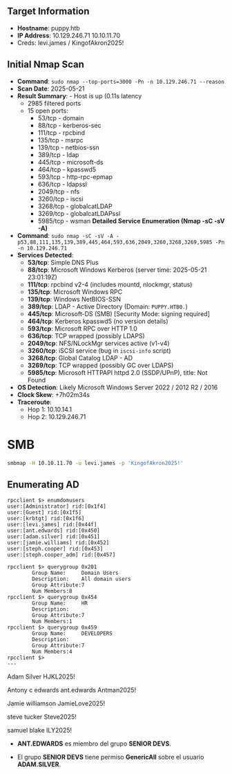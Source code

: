 ## **Target Information**

- **Hostname**: puppy.htb
- **IP Address**: 10.129.246.71   10.10.11.70
- Creds: levi.james / KingofAkron2025!
## **Initial Nmap Scan**

- **Command**: `sudo nmap --top-ports=3000 -Pn -n 10.129.246.71 --reason`
- **Scan Date**: 2025-05-21
- **Result Summary**:    - Host is up (0.11s latency
    - 2985 filtered ports
    - 15 open ports:
        - 53/tcp - domain
        - 88/tcp - kerberos-sec
        - 111/tcp - rpcbind
        - 135/tcp - msrpc
        - 139/tcp - netbios-ssn
        - 389/tcp - ldap
        - 445/tcp - microsoft-ds
        - 464/tcp - kpasswd5
        - 593/tcp - http-rpc-epmap
        - 636/tcp - ldapssl
        - 2049/tcp - nfs
        - 3260/tcp - iscsi
        - 3268/tcp - globalcatLDAP
        - 3269/tcp - globalcatLDAPssl
        - 5985/tcp - wsman
**Detailed Service Enumeration (Nmap -sC -sV -A)**
- **Command**: `sudo nmap -sC -sV -A -p53,88,111,135,139,389,445,464,593,636,2049,3260,3268,3269,5985 -Pn -n 10.129.246.71`
- **Services Detected**:
    - **53/tcp**: Simple DNS Plus
    - **88/tcp**: Microsoft Windows Kerberos (server time: 2025-05-21 23:01:19Z)
    - **111/tcp**: rpcbind v2-4 (includes mountd, nlockmgr, status)
    - **135/tcp**: Microsoft Windows RPC  
    - **139/tcp**: Windows NetBIOS-SSN
    - **389/tcp**: LDAP - Active Directory (Domain: `PUPPY.HTB0.`)
    - **445/tcp**: Microsoft-DS (SMB) [Security Mode: signing required]
    - **464/tcp**: Kerberos kpasswd5 (no version details)
    - **593/tcp**: Microsoft RPC over HTTP 1.0
    - **636/tcp**: TCP wrapped (possibly LDAPS)
    - **2049/tcp**: NFS/NLockMgr services active (v1-v4)
    - **3260/tcp**: iSCSI service (bug in `iscsi-info` script)
    - **3268/tcp**: Global Catalog LDAP - AD
    - **3269/tcp**: TCP wrapped (possibly GC over LDAPS)
    - **5985/tcp**: Microsoft HTTPAPI httpd 2.0 (SSDP/UPnP), title: Not Found
- **OS Detection**: Likely Microsoft Windows Server 2022 / 2012 R2 / 2016
- **Clock Skew**: +7h02m34s
- **Traceroute**:
    - Hop 1: 10.10.14.1
    - Hop 2: 10.129.246.71

# SMB
```bash
smbmap -H 10.10.11.70 -u levi.james -p 'KingofAkron2025!'
```
## Enumerating AD

```
rpcclient $> enumdomusers
user:[Administrator] rid:[0x1f4]
user:[Guest] rid:[0x1f5]
user:[krbtgt] rid:[0x1f6]
user:[levi.james] rid:[0x44f]
user:[ant.edwards] rid:[0x450]
user:[adam.silver] rid:[0x451]
user:[jamie.williams] rid:[0x452]
user:[steph.cooper] rid:[0x453]
user:[steph.cooper_adm] rid:[0x457]
```

```
rpcclient $> querygroup 0x201
        Group Name:     Domain Users
        Description:    All domain users
        Group Attribute:7
        Num Members:8
rpcclient $> querygroup 0x454
        Group Name:     HR
        Description:
        Group Attribute:7
        Num Members:1
rpcclient $> querygroup 0x459
        Group Name:     DEVELOPERS
        Description:
        Group Attribute:7
        Num Members:4
rpcclient $>
---

```



Adam Silver
HJKL2025!

Antony c edwards
ant.edwards Antman2025!

Jamie williamson
JamieLove2025!

steve tucker
Steve2025!

samuel blake
ILY2025!



- **ANT.EDWARDS** es miembro del grupo **SENIOR DEVS**.
    
- El grupo **SENIOR DEVS** tiene permiso **GenericAll** sobre el usuario **ADAM.SILVER**.
